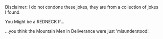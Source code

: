 Disclaimer: I do not condone these jokes, they are from a collection of jokes I found.

You Might be a REDNECK If...

...you think the Mountain Men in Deliverance were just 'misunderstood'.

